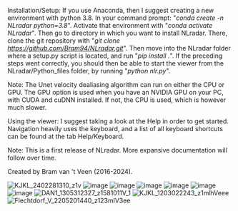 Installation/Setup:
If you use Anaconda, then I suggest creating a new environment with python 3.8.
In your command prompt: "<i>conda create -n NLradar python=3.8</i>".
Activate that environment with "<i>conda activate NLradar</i>".
Then go to directory in which you want to install NLradar. 
There, clone the git repository with "<i>git clone https://github.com/Bram94/NLradar.git</i>".
Then move into the NLradar folder where a setup.py script is located, and run "<i>pip install .</i>".
If the preceding steps went correctly, you should then be able to start the viewer from the NLradar/Python_files folder, by running "<i>python nlr.py</i>". 

Note: The Unet velocity dealiasing algorithm can run on either the CPU or GPU. The GPU option is used when you have an NVIDIA GPU on your PC, with CUDA and cuDNN installed. 
If not, the CPU is used, which is however much slower.

Using the viewer:
I suggest taking a look at the Help in order to get started. Navigation heavily uses the keyboard, and a list of all keyboard shortcuts can be found at the tab Help/Keyboard.

Note: This is a first release of NLradar. More expansive documentation will follow over time.

Created by Bram van 't Veen (2016-2024).

![KJKL_2402281310_z1v](https://github.com/Bram94/NLradar_private/assets/24604991/c3633882-ba65-46aa-9a25-89a62fb0da57)
![image](https://github.com/Bram94/NLradar_private/assets/24604991/f0dc4cf3-9f3e-45d0-960b-b624c5264aa1)
![image](https://github.com/Bram94/NLradar_private/assets/24604991/12a9ece0-6e63-4cc2-98d7-b7bb35dc7f61)
![image](https://github.com/Bram94/NLradar_private/assets/24604991/0638f1a6-9bbe-4a7a-940e-314441094e41)
![image](https://github.com/Bram94/NLradar_private/assets/24604991/d2ec4bec-cd57-477f-b0c4-4a6eb2405f47)
![image](https://github.com/Bram94/NLradar_private/assets/24604991/f087f584-2bda-4e2e-a0c6-7904688f4c11)
![image](https://github.com/Bram94/NLradar_private/assets/24604991/217b2efc-cf41-4d15-a5ff-521f3dcc7568)
![DAN1_1305312327_z1581011V_1](https://github.com/Bram94/NLradar_private/assets/24604991/84066044-b455-47ae-b51e-36daec49fe5c)
![KJKL_1203022243_z1mlhVeee](https://github.com/Bram94/NLradar_private/assets/24604991/59cbf4f7-3916-41e3-a8c0-25c19b38ccad)
![Flechtdorf_V_2205201440_z123mlV3ee](https://github.com/Bram94/NLradar_private/assets/24604991/27227914-90ad-4f15-98c4-3c7e6a542595)
